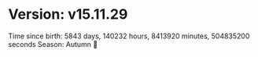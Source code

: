 # Version: v15.11.29
Time since birth: 5843 days, 140232 hours, 8413920 minutes, 504835200 seconds
Season: Autumn 🍁
